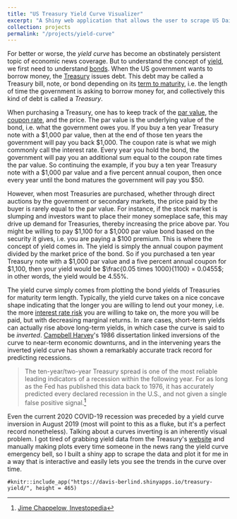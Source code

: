 ```yaml
---
title: "US Treasury Yield Curve Visualizer"
excerpt: "A Shiny web application that allows the user to scrape US Daily Treasury Yield Curve rates and plot them as a 3D surface.<br/><img src='/images/yield-curve.png'>"
collection: projects
permalink: "/projects/yield-curve"
---
```


For better or worse, the *yield curve* has become an obstinately persistent topic of economic news coverage.
But to understand the concept of [yield](https://www.investopedia.com/terms/y/yield.asp), we first need to understand [bonds](https://www.investopedia.com/terms/b/bond.asp).
When the US government wants to borrow money, the [Treasury](https://en.wikipedia.org/wiki/United_States_Department_of_the_Treasury) issues debt.
This debt may be called a Treasury bill, note, or bond depending on its [term to maturity](https://www.investopedia.com/terms/t/termtomaturity.asp),
i.e. the length of time the government is asking to borrow money for, and collectively this kind of debt is called a *Treasury*.

When purchasing a Treasury, one has to keep track of the [par value](https://www.investopedia.com/terms/p/parvalue.asp), the [coupon rate](https://www.investopedia.com/terms/c/coupon-rate.asp), and the price.
The par value is the underlying value of the bond, i.e. what the government owes you. If you buy a ten year Treasury note with a \$1,000 par value, then at the end of those ten years the government will pay you back \$1,000.
The coupon rate is what we migh commonly call the interest rate. Every year you hold the bond, the government will pay you an additional sum equal to the coupon rate times the par value.
So continuing the example, if you buy a ten year Treasury note with a \$1,000 par value and a five percent annual coupon, then once every year until the bond matures the government will pay you \$50.

However, when most Treasuries are purchased, whether through direct auctions by the government or secondary markets, the price paid by the buyer is rarely equal to the par value.
For instance, if the stock market is slumping and investors want to place their money someplace safe, this may drive up demand for Treasuries, thereby increasing the price above par.
You might be willing to pay \$1,100 for a \$1,000 par value bond based on the security it gives, i.e. you are paying a \$100 premium. This is where the concept of yield comes in.
The yield is simply the annual coupon payment divided by the market price of the bond.
So if you purchased a ten year Treasury note with a \$1,000 par value and a five percent annual coupon for \$1,100, then your yield would be $\frac{0.05 times 1000}{1100} = 0.0455$; in other words, the yield would be 4.55\%.

The yield curve simply comes from plotting the bond yields of Treasuries for maturity term length. 
Typically, the yield curve takes on a nice concave shape indicating that the longer you are willing to lend out your money, i.e. the more [interest rate risk](https://www.investopedia.com/terms/i/interestraterisk.asp) you are willing to take on,
the more you will be paid, but with decreasing marginal returns. In rare cases, short-term yields can actually rise above long-term yields, in which case the curve is said to be *inverted*.
[Campbell Harvey](https://en.wikipedia.org/wiki/Campbell_Harvey)'s 1986 dissertation linked inversions of the curve to near-term economic downturns,
and in the intervening years the inverted yield curve has shown a remarkably accurate track record for predicting recessions.

> The ten-year/two-year Treasury spread is one of the most reliable leading indicators of a recession within the following year. For as long as the Fed has published this data back to 1976, it has accurately predicted every declared recession in the U.S., and not given a single false positive signal.[^1]

[^1]: [Jime Chappelow, Investopedia](https://www.investopedia.com/terms/i/invertedyieldcurve.asp)

Even the current 2020 COVID-19 recession was preceded by a yield curve inversion in August 2019 (most will point to this as a fluke, but it's a perfect record nonetheless).
Talking about a curves inverting is an inherently visual problem.
I got tired of grabbing yield data from the Treasury's [website](https://www.treasury.gov/resource-center/data-chart-center/interest-rates) and manually making plots every time someone in the news rang the yield curve emergency bell,
so I built a shiny app to scrape the data and plot it for me in a way that is interactive and easily lets you see the trends in the curve over time.

```{r, fig.width = 15, echo = F}
#knitr::include_app("https://davis-berlind.shinyapps.io/treasury-yield/", height = 465)
```